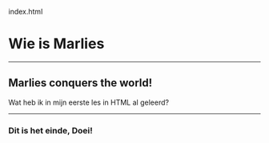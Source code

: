 index.html
<!DOCTYPE html>
<html>
    <head>
        <title> Mijn eerst HTML pagina </title>
    </head>
    <body>
       <h1> Wie is Marlies </h1>
       <hr></hr>
       <h2> Marlies conquers the world! </h2>
       <p> Wat heb ik in mijn eerste les in HTML al geleerd? </p>
        <hr></hr>
       <h3> Dit is het einde, Doei! </h3>
    </body>
</html>
